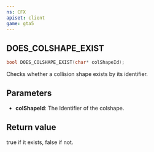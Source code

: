 ```yaml
---
ns: CFX
apiset: client
game: gta5
---
```

## DOES_COLSHAPE_EXIST
```c
bool DOES_COLSHAPE_EXIST(char* colShapeId);
```
Checks whether a collision shape exists by its identifier.
## Parameters
* **colShapeId**: The Identifier of the colshape.
## Return value
true if it exists, false if not.